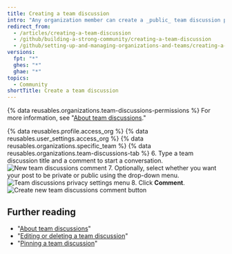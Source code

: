 ```yaml
---
title: Creating a team discussion
intro: "Any organization member can create a _public_ team discussion post. To create a _private_ team discussion post, you must be a member of the team or an organization owner."
redirect_from:
  - /articles/creating-a-team-discussion
  - /github/building-a-strong-community/creating-a-team-discussion
  - /github/setting-up-and-managing-organizations-and-teams/creating-a-team-discussion
versions:
  fpt: "*"
  ghes: "*"
  ghae: "*"
topics:
  - Community
shortTitle: Create a team discussion
---
```


{% data reusables.organizations.team-discussions-permissions %} For more information, see "[About team discussions](/organizations/collaborating-with-your-team/about-team-discussions)."

{% data reusables.profile.access_org %}
{% data reusables.user_settings.access_org %}
{% data reusables.organizations.specific_team %}
{% data reusables.organizations.team-discussions-tab %} 6. Type a team discussion title and a comment to start a conversation.
![New team discussions comment](/assets/images/help/projects/team-discussions-comment.png) 7. Optionally, select whether you want your post to be private or public using the drop-down menu.
![Team discussions privacy settings menu](/assets/images/help/projects/team-discussions-privacy-menu.png) 8. Click **Comment**.
![Create new team discussions comment button](/assets/images/help/projects/team-discussions-comment-button.png)

## Further reading

- "[About team discussions](/organizations/collaborating-with-your-team/about-team-discussions)"
- "[Editing or deleting a team discussion](/organizations/collaborating-with-your-team/editing-or-deleting-a-team-discussion)"
- "[Pinning a team discussion](/organizations/collaborating-with-your-team/pinning-a-team-discussion)"
